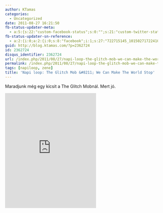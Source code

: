 ```yaml
---
author: KTamas
categories:
  - Uncategorized
date: 2011-08-27 16:21:50
fb-status-updater-meta:
  - a:5:{s:22:"custom-facebook-status";s:0:"";s:21:"custom-twitter-status";s:0:"";s:7:"fb-push";s:1:"1";s:7:"tw-push";s:1:"1";s:4:"push";s:1:"1";}
fb-status-updater-sn-reference:
  - a:2:{i:0;a:2:{i:0;s:8:"facebook";i:1;s:27:"722715145_10150271722410146";}i:1;a:2:{i:0;s:7:"twitter";i:1;s:18:"107457812568883200";}}
guid: http://blog.ktamas.com/?p=2362724
id: 2362724
disqus_identifier: 2362724
url: /index.php/2011/08/27/napi-loop-the-glitch-mob-we-can-make-the-world-stop/
permalink: /index.php/2011/08/27/napi-loop-the-glitch-mob-we-can-make-the-world-stop/
tags: [napiloop, zene]
title: 'Napi loop: The Glitch Mob &#8211; We Can Make The World Stop'
---
```


Maradjunk még egy kicsit a The Glitch Mobnál. Mert jó.

<iframe src="https://open.spotify.com/embed/track/48n92l7OnLEURhalUBtsl7" width="300" height="380" frameborder="0" allowtransparency="true" allow="encrypted-media"></iframe>
